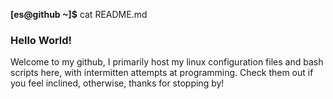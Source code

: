 **[es@github ~]$** cat README.md  
### Hello World!  
Welcome to my github, I primarily host my linux configuration files and bash scripts here, with intermitten attempts at programming.  Check them out if you feel inclined, otherwise, thanks for stopping by!
